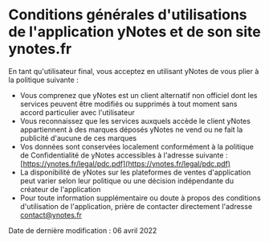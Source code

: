 # Conditions générales d'utilisations de l'application yNotes et de son site ynotes.fr

En tant qu'utilisateur final, vous acceptez en utilisant yNotes de vous plier à la politique suivante :

- Vous comprenez que yNotes est un client alternatif non officiel dont les services peuvent être modifiés ou supprimés à tout moment sans accord particulier avec l'utilisateur
- Vous reconnaissez que les services auxquels accède le client yNotes appartiennent à des marques déposés yNotes ne vend ou ne fait la publicité d'aucune de ces marques
- Vos données sont conservées localement conformément à la politique de Confidentialité de yNotes accessibles à l'adresse suivante : [https://ynotes.fr/legal/pdc.pdf](https://ynotes.fr/legal/pdc.pdf)
- La disponibilité de yNotes sur les plateformes de ventes d'application peut varier selon leur politique ou une décision indépendante du créateur de l'application
- Pour toute information supplémentaire ou doute à propos des conditions d'utilisation de l'application, prière de contacter directement l'adresse [contact@ynotes.fr](mailto:contact@ynotes.fr)

Date de dernière modification : 06 avril 2022
